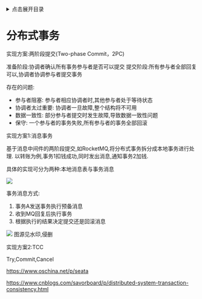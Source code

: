 <details>
<summary>点击展开目录</summary>
<!-- TOC -->

- [分布式事务](#分布式事务)

<!-- /TOC -->
</details>


# 分布式事务

实现方案:两阶段提交(Two-phase Commit，2PC)

准备阶段:协调者确认所有事务参与者是否可以提交
提交阶段:所有参与者全部回复可以,协调者协调参与者提交事务

存在的问题:

* 参与者阻塞: 参与者相应协调者时,其他参与者处于等待状态
* 协调者太过重要: 协调者一旦故障,整个结构将不可用
* 数据一致性: 部分参与者提交时发生故障,导致数据一致性问题
* 保守: 一个参与者的事务失败,所有参与者的事务全部回滚

实现方案1:消息事务

基于消息中间件的两阶段提交,如RocketMQ,将分布式事务拆分成本地事务进行处理.
以转账为例,事务1扣钱成功,同时发出消息,通知事务2加钱.

具体的实现可分为两种:本地消息表与事务消息

![](https://gitee.com/LuVx/img/raw/master/xa_mq.png)

事务消息方式:
1. 事务A发送事务执行预备消息
2. 收到MQ回复后执行事务
3. 根据执行的结果决定提交还是回滚消息

![](https://gitee.com/LuVx/img/raw/master/xa_mq1.png)
图源见水印,侵删

实现方案2:TCC

Try,Commit,Cancel

https://www.oschina.net/p/seata

https://www.cnblogs.com/savorboard/p/distributed-system-transaction-consistency.html

